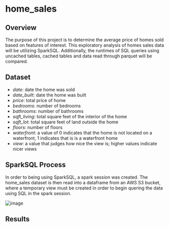 # home_sales

## Overview
The purpose of this project is to determine the average price of homes sold based on features of interest. This exploratory analysis of homes sales data will be utilizing SparkSQL. Additionally, the runtimes of SQL queries using uncached tables, cached tables and data read through parquet will be compared. 

## Dataset 
* _date_: date the home was sold
* _date_built_: date the home was built
* _price_: total price of home
* _bedrooms_: number of bedrooms
* _bathrooms_: number of bathrooms
* _sqft_living_: total square feet of the interior of the home
* _sqft_lot_: total square feet of land outside the home
* _floors_: number of floors
* _waterfront_: a value of 0 indicates that the home is not located on a waterfront, 1 indicates that is is a waterfront home
* _view_: a value that judges how nice the view is; higher values indicate nicer views

## SparkSQL Process
In order to being using SparkSQL, a spark session was created. The home_sales dataset is then read into a dataframe from an AWS S3 bucket, where a temporary view must be created in order to begin quering the data using SQL in the spark session.

![image](https://user-images.githubusercontent.com/114107454/235787818-0b623342-ddd3-49db-95f2-50f6c6052ae9.png)

## Results
